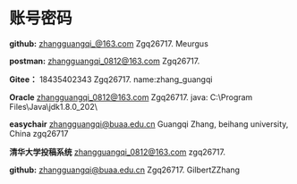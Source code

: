 # 账号密码

**github:**
zhangguangqi_@163.com
Zgq26717.
Meurgus

**postman:**
zhangguangqi_0812@163.com
Zgq26717.

**Gitee：**
18435402343
Zgq26717.
name:zhang_guangqi

**Oracle**
zhangguangqi_0812@163.com
Zgq26717.
java: C:\Program Files\Java\jdk1.8.0_202\

**easychair**
zhangguangqi@buaa.edu.cn
Guangqi Zhang, beihang university, China
zgq26717

**清华大学投稿系统**
zhangguangqi_0812@163.com
zgq26717.

**github:**
zhangguangqi@buaa.edu.cn
Zgq26717.
GilbertZZhang